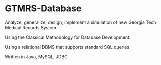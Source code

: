 # GTMRS-Database


Analyze, generalize, design, implement a simulation of new Georgia Tech Medical Records System 

Using the Classical Methodology for Database Development.

Using a relational DBMS that supports standard SQL queries.

Written in Java, MySQL, JDBC
